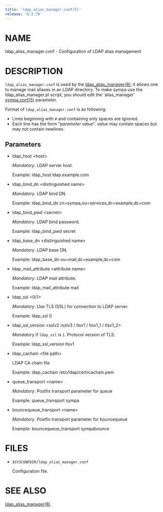 ```yaml
---
title: 'ldap_alias_manager.conf(5)'
release: '6.2.70'
---
```


# NAME

ldap\_alias\_manager.conf - Configuration of LDAP alias management

# DESCRIPTION

`ldap_alias_manager.conf` is used by the [ldap\_alias\_manager(8)](./ldap_alias_manager.8.md);
it allows one to manage mail aliases in an LDAP directory.
To make sympa use the ldap\_alias\_manager.pl script, you should edit the
'alias\_manager' [sympa.conf(5)](./sympa.conf.5.md) parameter.

Format of `ldap_alias_manager.conf` is as following:

- Lines beginning with `#` and containing only spaces are ignored.
- Each line has the form "_parameter_ _value_".
_value_ may contain spaces but may not contain newlines.

## Parameters

- ldap\_host &lt;host>

    _Mandatory_. LDAP server host.

    Example:
      ldap\_host ldap.example.com

- ldap\_bind\_dn &lt;distinguished name>

    _Mandatory_. LDAP bind DN.

    Example:
      ldap\_bind\_dn cn=sympa,ou=services,dc=example,dc=com

- ldap\_bind\_pwd &lt;secret>

    _Mandatory_. LDAP bind password.

    Example:
      ldap\_bind\_pwd secret

- ldap\_base\_dn &lt;distinguished name>

    _Mandatory_. LDAP base DN.

    Example:
      ldap\_base\_dn ou=mail,dc=example,dc=com

- ldap\_mail\_attribute &lt;attribute name>

    _Mandatory_. LDAP mail attribute.

    Example:
      ldap\_mail\_attribute mail

- ldap\_ssl <0/1>

    _Mandatory_. Use TLS (SSL) for connection to LDAP server.

    Example:
      ldap\_ssl 0

- ldap\_ssl\_version &lt;sslv2 /sslv3 / tlsv1 / tlsv1\_1 / tlsv1\_2>

    _Mandatory_ if `ldap_ssl` is `1`. Protocol version of TLS.

    Example:
      ldap\_ssl\_version tlsv1

- ldap\_cachain &lt;file path>

    LDAP CA chain file

    Example:
      ldap\_cachain /etc/ldap/cert/cachain.pem

- queue\_transport &lt;name>

    _Mandatory_. Postfix transport parameter for queue

    Example:
      queue\_transport sympa

- bouncequeue\_transport &lt;name>

    _Mandatory_. Postfix transport parameter for bouncequeue

    Example:
      bouncequeue\_transport   sympabounce

# FILES

- `$SYSCONFDIR/ldap_alias_manager.conf`

    Configuration file.

# SEE ALSO

[ldap\_alias\_manager(8)](./ldap_alias_manager.8.md).
